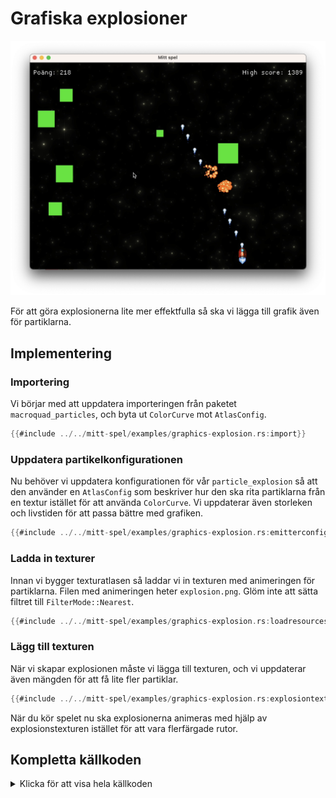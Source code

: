# Grafiska explosioner

![Screenshot](images/graphics-explosion.png#center)

För att göra explosionerna lite mer effektfulla så ska vi lägga till grafik
även för partiklarna.

## Implementering

### Importering

Vi börjar med att uppdatera importeringen från paketet `macroquad_particles`,
och byta ut `ColorCurve` mot `AtlasConfig`.

```rust
{{#include ../../mitt-spel/examples/graphics-explosion.rs:import}}
```

### Uppdatera partikelkonfigurationen

Nu behöver vi uppdatera konfigurationen för vår `particle_explosion` så att
den använder en `AtlasConfig` som beskriver hur den ska rita partiklarna från
en textur istället för att använda `ColorCurve`. Vi uppdaterar även storleken
och livstiden för att passa bättre med grafiken.

```rust [hl,10,12,14]
{{#include ../../mitt-spel/examples/graphics-explosion.rs:emitterconfig}}
```

### Ladda in texturer

Innan vi bygger texturatlasen så laddar vi in texturen med animeringen för
partiklarna. Filen med animeringen heter `explosion.png`. Glöm inte att sätta
filtret till `FilterMode::Nearest`.

```rust [hl,1-4]
{{#include ../../mitt-spel/examples/graphics-explosion.rs:loadresources}}
```

### Lägg till texturen

När vi skapar explosionen måste vi lägga till texturen, och vi uppdaterar även
mängden för att få lite fler partiklar.

```rust [hl,3-4]
{{#include ../../mitt-spel/examples/graphics-explosion.rs:explosiontexture}}
```

När du kör spelet nu ska explosionerna animeras med hjälp av
explosionstexturen istället för att vara flerfärgade rutor.

<div class="noprint">

## Kompletta källkoden

<details>
  <summary>Klicka för att visa hela källkoden</summary>

```rust
{{#include ../../mitt-spel/examples/graphics-explosion.rs:all}}
```
</details>
</div>

